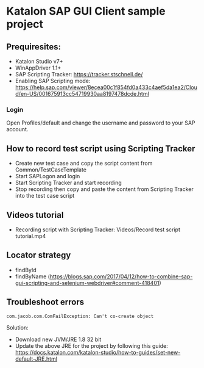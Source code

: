 # Katalon SAP GUI Client sample project

## Prequiresites:

- Katalon Studio v7+
- WinAppDriver 1.1+
- SAP Scripting Tracker: https://tracker.stschnell.de/
- Enabling SAP Scripting mode: https://help.sap.com/viewer/8ecea00c1f854fd0a433c4aef5da1ea2/Cloud/en-US/001675913cc54719930aa8197478dcde.html

### Login

Open Profiles/default and change the username and password to your SAP account.

## How to record test script using Scripting Tracker

- Create new test case and copy the script content from Common/TestCaseTemplate
- Start SAPLogon and login
- Start Scripting Tracker and start recording
- Stop recording then copy and paste the content from Scripting Tracker into the test case script

## Videos tutorial
- Recording script with Scripting Tracker: Videos/Record test script tutorial.mp4

## Locator strategy
- findById
- findByName (https://blogs.sap.com/2017/04/12/how-to-combine-sap-gui-scripting-and-selenium-webdriver#comment-418401)

## Troubleshoot errors
```
com.jacob.com.ComFailException: Can't co-create object
```

Solution:
- Download new JVM/JRE 1.8 32 bit
- Update the above JRE for the project by following this guide: https://docs.katalon.com/katalon-studio/how-to-guides/set-new-default-JRE.html
